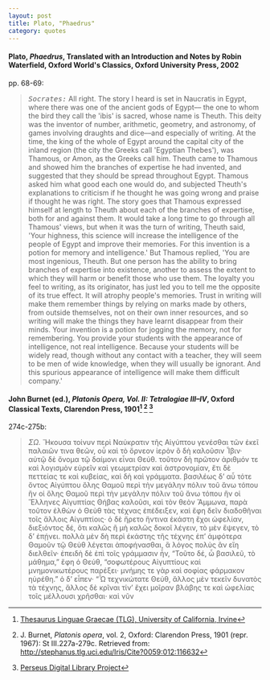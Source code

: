 ```yaml
---
layout: post
title: Plato, "Phaedrus"
category: quotes
---
```


#### Plato, *Phaedrus*, Translated with an Introduction and Notes by Robin Waterfield, Oxford World's Classics, Oxford University Press, 2002 

pp. 68-69:

> <TT>*Socrates:*</TT> All right. The story I heard is set in Naucratis in Egypt, where there was one of the ancient gods of Egypt–– the one to whom the bird they call the 'ibis' is sacred, whose name is Theuth. This deity was the inventor of number, arithmetic, geometry, and astronomy, of games involving draughts and dice––and especially of writing. At the time, the king of the whole of Egypt around the capital city of the inland region (the city the Greeks call 'Egyptian Thebes'), was Thamous, or Amon, as the Greeks call him. Theuth came to Thamous and showed him the branches of expertise he had invented, and suggested that they should be spread throughout Egypt. Thamous asked him what good each one would do, and subjected Theuth's explanations to criticism if he thought he was going wrong and praise if thought he was right. The story goes that Thamous expressed himself at length to Theuth about each of the branches of expertise, both for and against them. It would take a long time to go through all Thamous' views, but when it was the turn of writing, Theuth said, 'Your highness, this science will increase the intelligence of the people of Egypt and improve their memories. For this invention is a potion for memory and intelligence.' But Thamous replied, 'You are most ingenious, Theuth. But one person has the ability to bring branches of expertise into existence, another to assess the extent to which they will harm or benefit those who use them. The loyalty you feel to writing, as its originator, has just led you to tell me the opposite of its true effect. It will atrophy people's memories. Trust in writing will make them remember things by relying on marks made by others, from outside themselves, not on their own inner resources, and so writing will make the things they have learnt disappear from their minds. Your invention is a potion for jogging the memory, not for remembering. You provide your students with the appearance of intelligence, not real intelligence. Because your students will be widely read, though without any contact with a teacher, they will seem to be men of wide knowledge, when they will usually be ignorant. And this spurious appearance of intelligence will make them difficult company.'

#### John Burnet (ed.), *Platonis Opera, Vol. II: Tetralogiae III–IV*, Oxford Classical Texts, Clarendon Press, 1901[^1] [^2] [^3]

274c-275b:

> *ΣΩ.* Ἤκουσα τοίνυν περὶ Ναύκρατιν τῆς Αἰγύπτου γενέσθαι τῶν ἐκεῖ παλαιῶν τινα θεῶν, οὗ καὶ τὸ ὄρνεον ἱερὸν ὃ δὴ καλοῦσιν Ἶβιν· αὐτῷ δὲ ὄνομα τῷ δαίμονι εἶναι Θεύθ. τοῦτον δὴ πρῶτον ἀριθμόν τε καὶ λογισμὸν εὑρεῖν καὶ γεωμετρίαν καὶ ἀστρονομίαν, ἔτι δὲ πεττείας τε καὶ κυβείας, καὶ δὴ καὶ γράμματα. βασιλέως δ’ αὖ τότε ὄντος Αἰγύπτου ὅλης Θαμοῦ περὶ τὴν μεγάλην πόλιν τοῦ ἄνω τόπου ἣν οἱ ὅλης Θαμοῦ περὶ τὴν μεγάλην πόλιν τοῦ ἄνω τόπου ἣν οἱ Ἕλληνες Αἰγυπτίας Θήβας καλοῦσι, καὶ τὸν θεὸν Ἄμμωνα, παρὰ τοῦτον ἐλθὼν ὁ Θεὺθ τὰς τέχνας ἐπέδειξεν, καὶ ἔφη δεῖν διαδοθῆναι τοῖς ἄλλοις Αἰγυπτίοις· ὁ δὲ ἤρετο ἥντινα
ἑκάστη ἔχοι ὠφελίαν, διεξιόντος δέ, ὅτι καλῶς ἢ μὴ καλῶς δοκοῖ λέγειν, τὸ μὲν ἔψεγεν, τὸ δ’ ἐπῄνει. πολλὰ μὲν δὴ περὶ ἑκάστης τῆς τέχνης ἐπ’ ἀμφότερα Θαμοῦν τῷ Θεὺθ λέγεται ἀποφήνασθαι, ἃ λόγος πολὺς ἂν εἴη διελθεῖν· ἐπειδὴ δὲ ἐπὶ τοῖς γράμμασιν ἦν, “Τοῦτο δέ, ὦ βασιλεῦ, τὸ μάθημα,” ἔφη ὁ Θεύθ, “σοφωτέρους Αἰγυπτίους καὶ μνημονικωτέρους παρέξει· μνήμης τε γὰρ καὶ σοφίας φάρμακον ηὑρέθη.” ὁ δ’ εἶπεν· “Ὦ τεχνικώτατε Θεύθ, ἄλλος μὲν τεκεῖν δυνατὸς τὰ τέχνης, ἄλλος δὲ κρῖναι τίν’ ἔχει μοῖραν βλάβης τε καὶ ὠφελίας τοῖς μέλλουσι χρῆσθαι· καὶ νῦν

[^1]: [Thesaurus Linguae Graecae (TLG), University of California, Irvine](http://stephanus.tlg.uci.edu/index.php)

[^2]: J. Burnet, *Platonis opera*, vol. 2, Oxford: Clarendon Press, 1901 (repr. 1967): St III.227a-279c. Retrieved from: <http://stephanus.tlg.uci.edu/Iris/Cite?0059:012:116632>

[^3]: [Perseus Digital Library Project](http://www.perseus.tufts.edu/hopper/text?doc=Perseus%3Atext%3A1999.01.0173%3Atext%3DPhaedrus%3Apage%3D274)